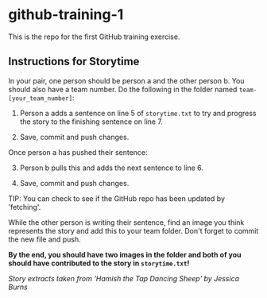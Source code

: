 # github-training-1
This is the repo for the first GitHub training exercise.


## Instructions for Storytime
In your pair, one person should be person a and the other person b. You should also have a team number. Do the following in the folder named `team-[your_team_number]`:

1. Person a adds a sentence on line 5 of `storytime.txt` to try and progress the story to the finishing sentence on line 7.

2. Save, commit and push changes.

Once person a has pushed their sentence:

3. Person b pulls this and adds the next sentence to line 6.

4. Save, commit and push changes.

TIP: You can check to see if the GitHub repo has been updated by 'fetching'.

While the other person is writing their sentence, find an image you think represents the story and add this to your team folder. Don't forget to commit the new file and push.

**By the end, you should have two images in the folder and both of you should have contributed to the story in `storytime.txt`!**


*Story extracts taken from 'Hamish the Tap Dancing Sheep' by Jessica Burns*
